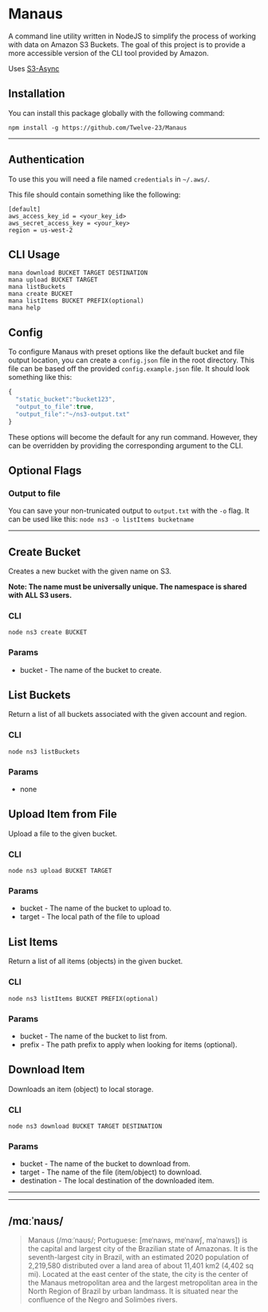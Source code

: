 # Manaus

A command line utility written in NodeJS to simplify the process of working with data on Amazon S3 Buckets. The goal of this project is to provide a more accessible version of the CLI tool provided by Amazon. 

Uses [S3-Async](https://github.com/matdombrock/S3_Async)

## Installation

You can install this package globally with the following command:

```
npm install -g https://github.com/Twelve-23/Manaus
```

---

## Authentication
To use this you will need a file named `credentials` in `~/.aws/`.

This file should contain something like the following:
```
[default]
aws_access_key_id = <your_key_id>
aws_secret_access_key = <your_key>
region = us-west-2
```

## CLI Usage
```
mana download BUCKET TARGET DESTINATION
mana upload BUCKET TARGET
mana listBuckets
mana create BUCKET
mana listItems BUCKET PREFIX(optional)
mana help
```

## Config
To configure Manaus with preset options like the default bucket and file output location, you can create a `config.json` file in the root directory. This file can be based off the provided `config.example.json` file. It should look something like this:
```js
{
  "static_bucket":"bucket123",
  "output_to_file":true,
  "output_file":"~/ns3-output.txt"
}
```

These options will become the default for any run command. However, they can be overridden by providing the corresponding argument to the CLI. 

## Optional Flags

### Output to file
You can save your non-trunicated output to `output.txt` with the `-o` flag. It can be used like this:
`node ns3 -o listItems bucketname`

---

## Create Bucket
Creates a new bucket with the given name on S3. 

**Note: The name must be universally unique. The namespace is shared with ALL S3 users.**
### CLI
`node ns3 create BUCKET`
### Params
* bucket - The name of the bucket to create.

## List Buckets
Return a list of all buckets associated with the given account and region. 
### CLI
`node ns3 listBuckets`
### Params
* none

## Upload Item from File
Upload a file to the given bucket.
### CLI
`node ns3 upload BUCKET TARGET`
### Params
* bucket -  The name of the bucket to upload to.
* target - The local path of the file to upload

## List Items
Return a list of all items (objects) in the given bucket. 
### CLI
`node ns3 listItems BUCKET PREFIX(optional)`
### Params
* bucket - The name of the bucket to list from.
* prefix - The path prefix to apply when looking for items (optional).

## Download Item
Downloads an item (object) to local storage.
### CLI
`node ns3 download BUCKET TARGET DESTINATION`
### Params
* bucket - The name of the bucket to download from.
* target - The name of the file (item/object) to download.
* destination - The local destination of the downloaded item.

---

---
## /mɑːˈnaʊs/

> Manaus (/mɑːˈnaʊs/; Portuguese: [mɐˈnaws, mɐˈnawʃ, maˈnaws]) is the capital and largest city of the Brazilian state of Amazonas. It is the seventh-largest city in Brazil, with an estimated 2020 population of 2,219,580 distributed over a land area of about 11,401 km2 (4,402 sq mi). Located at the east center of the state, the city is the center of the Manaus metropolitan area and the largest metropolitan area in the North Region of Brazil by urban landmass. It is situated near the confluence of the Negro and Solimões rivers.